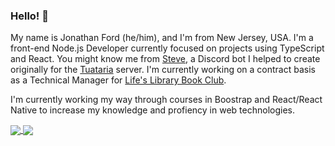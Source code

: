 ### Hello! 👋

My name is Jonathan Ford (he/him), and I'm from New Jersey, USA. I'm a front-end Node.js Developer currently focused on projects using TypeScript and React. You might know me from [Steve](https://github.com/tuataria/steve), a Discord bot I helped to create originally for the [Tuataria](https://tuataria.com) server. I'm currently working on a contract basis as a Technical Manager for [Life's Library Book Club](https://lifeslibrarybookclub.com). 

I'm currently working my way through courses in Boostrap and React/React Native to increase my knowledge and profiency in web technologies.

<a href="https://github.com/anuraghazra/github-readme-stats">
  <img align="center" src="https://github-readme-stats.vercel.app/api?username=jwford&count_private=true&theme=dark" />
</a>
<a href="https://github.com/anuraghazra/github-readme-stats">
  <img align="center" src="https://github-readme-stats.vercel.app/api/top-langs/?username=jwford&theme=dark" />
</a>
